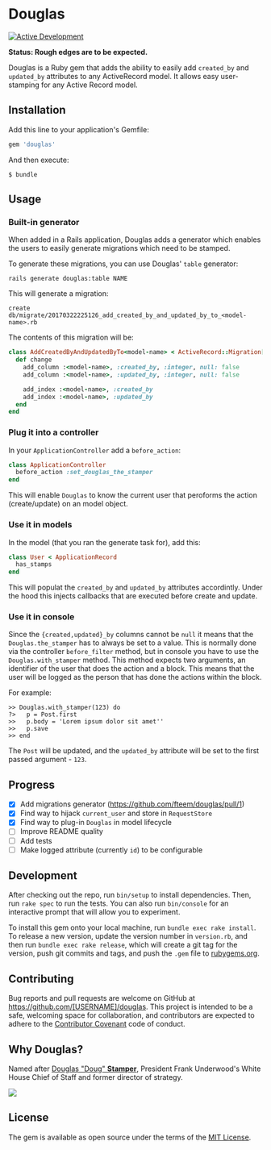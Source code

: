 # Douglas

[![Active Development](https://img.shields.io/badge/Maintenance%20Level-Actively%20Developed-brightgreen.svg)](https://gist.github.com/cheerfulstoic/d107229326a01ff0f333a1d3476e068d)

**Status: Rough edges are to be expected.**

Douglas is a Ruby gem that adds the ability to easily add `created_by` and
`updated_by` attributes to any ActiveRecord model.
It allows easy user-stamping for any Active Record model.

## Installation

Add this line to your application's Gemfile:

```ruby
gem 'douglas'
```

And then execute:

    $ bundle


## Usage

### Built-in generator

When added in a Rails application, Douglas adds a generator which enables the users
to easily generate migrations which need to be stamped.

To generate these migrations, you can use Douglas' `table` generator:

```
rails generate douglas:table NAME
```

This will generate a migration:

```
create  db/migrate/20170322225126_add_created_by_and_updated_by_to_<model-name>.rb
```

The contents of this migration will be:

```ruby
class AddCreatedByAndUpdatedByTo<model-name> < ActiveRecord::Migration[5.0]
  def change
    add_column :<model-name>, :created_by, :integer, null: false
    add_column :<model-name>, :updated_by, :integer, null: false

    add_index :<model-name>, :created_by
    add_index :<model-name>, :updated_by
  end
end
```

### Plug it into a controller

In your `ApplicationController` add a `before_action`:

```ruby
class ApplicationController
  before_action :set_douglas_the_stamper
end
```

This will enable `Douglas` to know the current user that peroforms the action (create/update) on an model object.

### Use it in models

In the model (that you ran the generate task for), add this:

```ruby
class User < ApplicationRecord
  has_stamps
end
```

This will populat the `created_by` and `updated_by` attributes accordintly. Under
the hood this injects callbacks that are executed before create and update.

### Use it in console

Since the `{created,updated}_by` columns cannot be `null` it means that the `Douglas.the_stamper` has to always be set to a value. This is normally done via the controller `before_filter` method, but in console you have to use the `Douglas.with_stamper` method. This method expects two arguments, an identifier of the user that does the action and a block. This means that the user will be logged as the person that has done the actions within the block.

For example:

```
>> Douglas.with_stamper(123) do
?>   p = Post.first
>>   p.body = 'Lorem ipsum dolor sit amet''
>>   p.save
>> end
```

The `Post` will be updated, and the `updated_by` attribute will be set to the first passed argument - `123`.

## Progress

- [x] Add migrations generator (https://github.com/fteem/douglas/pull/1)
- [x] Find way to hijack `current_user` and store in `RequestStore`
- [x] Find way to plug-in `Douglas` in model lifecycle
- [ ] Improve README quality
- [ ] Add tests
- [ ] Make logged attribute (currently `id`) to be configurable

## Development

After checking out the repo, run `bin/setup` to install dependencies. Then, run `rake spec` to run the tests. You can also run `bin/console` for an interactive prompt that will allow you to experiment.

To install this gem onto your local machine, run `bundle exec rake install`. To release a new version, update the version number in `version.rb`, and then run `bundle exec rake release`, which will create a git tag for the version, push git commits and tags, and push the `.gem` file to [rubygems.org](https://rubygems.org).

## Contributing

Bug reports and pull requests are welcome on GitHub at https://github.com/[USERNAME]/douglas. This project is intended to be a safe, welcoming space for collaboration, and contributors are expected to adhere to the [Contributor Covenant](http://contributor-covenant.org) code of conduct.

## Why Douglas?

Named after [Douglas "Doug" **Stamper**](http://house-of-cards.wikia.com/wiki/Doug_Stamper),
President Frank Underwood's White House Chief of Staff and former director of strategy.

![](http://thediscussion.net/main/wp-content/uploads/2014/08/Doug-n-Brick-S1.gif)

## License

The gem is available as open source under the terms of the [MIT License](http://opensource.org/licenses/MIT).

